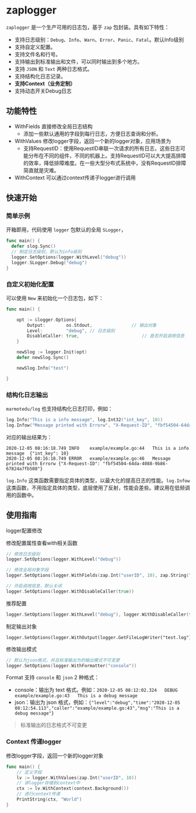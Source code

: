 # zaplogger

`zaplogger` 是一个生产可用的日志包，基于 `zap` 包封装。具有如下特性：

- 支持日志级别：`Debug`、`Info`、`Warn`、`Error`、`Panic`、`Fatal`。默认Info级别
- 支持自定义配置。
- 支持文件名和行号。
- 支持输出到标准输出和文件，可以同时输出到多个地方。
- 支持 `JSON` 和 `Text` 两种日志格式。
- 支持结构化日志记录。
- **支持Context（业务定制）**
- 支持动态开关Debug日志



## 功能特性

- WithFields 直接修改全局日志结构
  - 添加一些默认通用的字段到每行日志，方便日志查询和分析。
- WithValues 修改logger字段，返回一个新的logger对象，应用场景为
  - 支持RequestID：使用RequestID串联一次请求的所有日志，这些日志可能分布在不同的组件，不同的机器上。支持RequestID可以大大提高排障的效率，降低排障难度。在一些大型分布式系统中，没有RequestID排障简直就是灾难。
- WithContext 可以通过context传递子logger进行调用



## 快速开始

### 简单示例

开箱即用，代码使用 `logger` 包默认的全局 `SLogger`，

```go
func main() {
  defer slog.Sync()
  // 制定日志级别，默认为info级别
  logger.SetOptions(logger.WithLevel("debug"))
  logger.SLogger.Debug("debug")
}
```



### 自定义初始化配置

可以使用 `New` 来初始化一个日志包，如下：

```go
func main() {

	opt := &logger.Options{
		Output:        os.Stdout,				// 输出对象
		Level:         "debug",	// 日志级别
		DisableCaller: true,						// 是否开启调用信息
	}

	newSlog := logger.Init(opt)
	defer newSlog.Sync()

	newSlog.Info("test")

}
```



### 结构化日志输出

`marmotedu/log` 也支持结构化日志打印，例如：

```go
log.Info("This is a info message", log.Int32("int_key", 10))
log.Infow("Message printed with Errorw", "X-Request-ID", "fbf54504-64da-4088-9b86-67824a7fb508") 
```

对应的输出结果为：

```shell
2020-12-05 08:16:18.749	INFO	example/example.go:44	This is a info message	{"int_key": 10}
2020-12-05 08:16:18.749	ERROR	example/example.go:46	Message printed with Errorw	{"X-Request-ID": "fbf54504-64da-4088-9b86-67824a7fb508"}
```

`log.Info` 这类函数需要指定具体的类型，以最大化的提高日志的性能。`log.Infow` 这类函数，不用指定具体的类型，底层使用了反射，性能会差些。建议用在低频调用的函数中。





## 使用指南

logger配置修改

修改配置属性查看with相关函数

```go
// 修改日志级别
logger.SetOptions(logger.WithLevel("debug"))

// 修改全局对象字段
logger.SetOptions(logger.WithFields(zap.Int("userID", 10), zap.String("requestID", "fbf54504")))

// 开启调用信息，默认关闭
logger.SetOptions(logger.WithDisableCaller(true))
```

推荐配置

```go
logger.SetOptions(logger.WithLevel("debug"), logger.WithDisableCaller(true))
```

制定输出对象

```shell
logger.SetOptions(logger.WithOutput(logger.GetFileLogWriter("test.log")))
```

修改输出模式

```go
// 默认为json格式，并且标准输出为的输出模式不可变更
logger.SetOptions(logger.WithFormatter("console"))
```

Format 支持 `console` 和 `json` 2 种格式：

- console：输出为 text 格式。例如：`2020-12-05 08:12:02.324	DEBUG	example/example.go:43	This is a debug message`
- json：输出为 json 格式，例如：`{"level":"debug","time":"2020-12-05 08:12:54.113","caller":"example/example.go:43","msg":"This is a debug message"}`

> 标准输出的日志格式不可变更



### Context 传递logger

修改logger字段，返回一个新的logger对象

```go
func main() {
	// 定义字段
	lv := logger.WithValues(zap.Int("userID", 10))
	// 讲logger存储到context中
	ctx := lv.WithContext(context.Background())
	// 进行context传递
	PrintString(ctx, "World")
}
```




